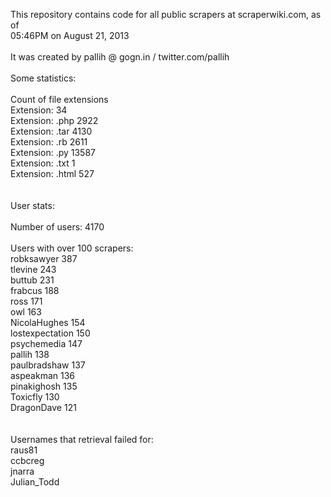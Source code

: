 This repository contains code for all public scrapers at scraperwiki.com, as of <br>05:46PM on August 21, 2013<br><br>It was created by pallih @ gogn.in / twitter.com/pallih<br><br>Some statistics: <br><br>Count of file extensions<br>Extension:  34<br>Extension: .php 2922<br>Extension: .tar 4130<br>Extension: .rb 2611<br>Extension: .py 13587<br>Extension: .txt 1<br>Extension: .html 527<br><br><br>User stats:<br><br>Number of users: 4170<br><br>Users with over 100 scrapers:<br>robksawyer 387<br>tlevine 243<br>buttub 231<br>frabcus 188<br>ross 171<br>owl 163<br>NicolaHughes 154<br>lostexpectation 150<br>psychemedia 147<br>pallih 138<br>paulbradshaw 137<br>aspeakman 136<br>pinakighosh 135<br>Toxicfly 130<br>DragonDave 121<br><br><br>Usernames that retrieval failed for:<br>raus81<br>ccbcreg<br>jnarra<br>Julian_Todd<br>